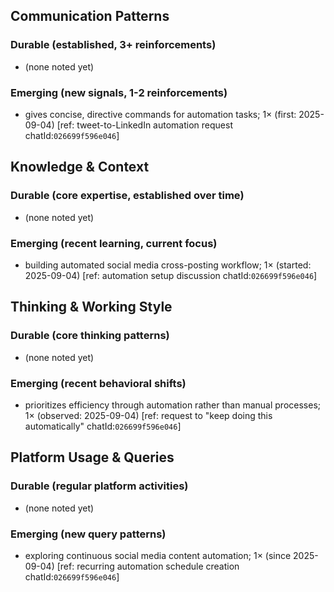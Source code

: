 ## Communication Patterns
### Durable (established, 3+ reinforcements)
- (none noted yet)

### Emerging (new signals, 1-2 reinforcements)
- gives concise, directive commands for automation tasks; 1× (first: 2025-09-04) [ref: tweet-to-LinkedIn automation request chatId:`026699f596e046`]

## Knowledge & Context
### Durable (core expertise, established over time)
- (none noted yet)

### Emerging (recent learning, current focus)
- building automated social media cross-posting workflow; 1× (started: 2025-09-04) [ref: automation setup discussion chatId:`026699f596e046`]

## Thinking & Working Style
### Durable (core thinking patterns)
- (none noted yet)

### Emerging (recent behavioral shifts)
- prioritizes efficiency through automation rather than manual processes; 1× (observed: 2025-09-04) [ref: request to "keep doing this automatically" chatId:`026699f596e046`]

## Platform Usage & Queries
### Durable (regular platform activities)
- (none noted yet)

### Emerging (new query patterns)
- exploring continuous social media content automation; 1× (since 2025-09-04) [ref: recurring automation schedule creation chatId:`026699f596e046`]